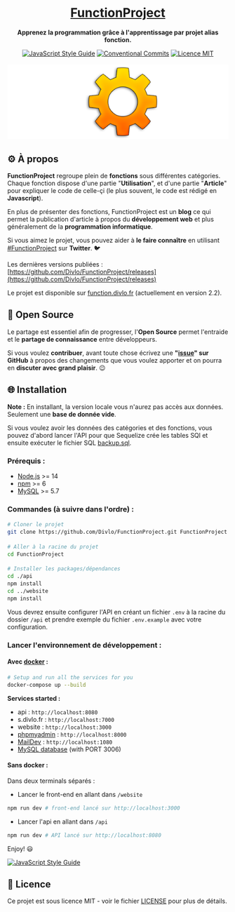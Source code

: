 <h1 align="center"><a href="https://function.divlo.fr/">FunctionProject</a></h1>

<p align="center">
  <strong>Apprenez la programmation grâce à l'apprentissage par projet alias fonction.</strong>
</p>

<p align="center">
  <a href="https://standardjs.com"><img alt="JavaScript Style Guide" src="https://img.shields.io/badge/code_style-standard-brightgreen.svg"/></a>
  <a href="https://conventionalcommits.org"><img src="https://img.shields.io/badge/Conventional%20Commits-1.0.0-yellow.svg" alt="Conventional Commits" /></a>
  <a href="./LICENSE"><img src="https://img.shields.io/badge/licence-MIT-blue.svg" alt="Licence MIT"/></a>
  <br/> <br/>
  <a href="https://function.divlo.fr/"><img src="https://raw.githubusercontent.com/Divlo/FunctionProject/master/.github/FunctionProject.png" alt="FunctionProject" /></a>
</p>

## ⚙️ À propos

**FunctionProject** regroupe plein de **fonctions** sous différentes catégories. Chaque fonction dispose d'une partie "**Utilisation**", et d'une partie "**Article**" pour expliquer le code de celle-çi (le plus souvent, le code est rédigé en **Javascript**).

En plus de présenter des fonctions, FunctionProject est un **blog** ce qui permet la publication d'article à propos du **développement web** et plus généralement de la **programmation informatique**.

Si vous aimez le projet, vous pouvez aider à **le faire connaître** en utilisant [#FunctionProject](https://twitter.com/hashtag/FunctionProject) sur **Twitter**. 🐦

Les dernières versions publiées : [https://github.com/Divlo/FunctionProject/releases](https://github.com/Divlo/FunctionProject/releases)

Le projet est disponible sur [function.divlo.fr](https://function.divlo.fr/) (actuellement en version 2.2).

## 🚀 Open Source

Le partage est essentiel afin de progresser, l'**Open Source** permet l'entraide et le **partage de connaissance** entre développeurs.

Si vous voulez **contribuer**, avant toute chose écrivez une **"[issue](https://github.com/Divlo/FunctionProject/issues)" sur GitHub** à propos des changements que vous voulez apporter et on pourra en **discuter avec grand plaisir**. 😉

## 🌐 Installation

**Note :** En installant, la version locale vous n'aurez pas accès aux données. Seulement une **base de donnée vide**.

Si vous voulez avoir les données des catégories et des fonctions, vous pouvez d'abord lancer l'API pour que Sequelize crée les tables SQl et ensuite exécuter le fichier SQL [backup.sql](./.github/backup.sql).

### Prérequis :

- [Node.js](https://nodejs.org/) >= 14
- [npm](https://www.npmjs.com/) >= 6
- [MySQL](https://www.mysql.com/) >= 5.7

### Commandes (à suivre dans l'ordre) :

```sh
# Cloner le projet
git clone https://github.com/Divlo/FunctionProject.git FunctionProject

# Aller à la racine du projet
cd FunctionProject

# Installer les packages/dépendances
cd ./api
npm install
cd ../website
npm install
```

Vous devrez ensuite configurer l'API en créant un fichier `.env` à la racine du dossier `/api` et prendre exemple du fichier `.env.example` avec votre configuration.

### Lancer l'environnement de développement :

#### Avec [docker](https://www.docker.com/) :

```sh
# Setup and run all the services for you
docker-compose up --build
```

**Services started :**

- api : `http://localhost:8080`
- s.divlo.fr : `http://localhost:7000`
- website : `http://localhost:3000`
- [phpmyadmin](https://www.phpmyadmin.net/) : `http://localhost:8000`
- [MailDev](https://maildev.github.io/maildev/) : `http://localhost:1080`
- [MySQL database](https://www.mysql.com/) (with PORT 3006)

#### Sans docker :

Dans deux terminals séparés :

- Lancer le front-end en allant dans `/website`

```sh
npm run dev # front-end lancé sur http://localhost:3000
```

- Lancer l'api en allant dans `/api`

```sh
npm run dev # API lancé sur http://localhost:8080
```

Enjoy! 😃

[![JavaScript Style Guide](https://cdn.rawgit.com/standard/standard/master/badge.svg)](https://github.com/standard/standard)

## 📄 Licence

Ce projet est sous licence MIT - voir le fichier [LICENSE](./LICENSE) pour plus de détails.

